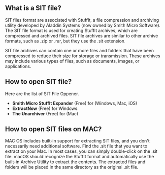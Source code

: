 ## What is a SIT file?

SIT files format are associated with StuffIt, a file compression and archiving utility developed by Aladdin Systems (now owned by Smith Micro Software). The SIT file format is used for creating StuffIt archives, which are compressed and archived files. SIT file archives are similar to other archive formats, such as .zip or .rar, but they use the .sit extension.

SIT file archives can contain one or more files and folders that have been compressed to reduce their size for storage or transmission. These archives may include various types of files, such as documents, images, or applications.

## How to open SIT file?

Here are the list of SIT File Oppener.

- **Smith Micro StuffIt Expander** (Free) for (Windows, Mac, iOS)
- **ExtractNow** (Free) for Windows
- **The Unarchiver** (Free) for (Mac)

## How to open SIT files on MAC?

MAC OS includes built-in support for extracting SIT files, and you don't necessarily need additional software. Find the .sit file that you want to extract on your Mac. In most cases, you can simply double-click on the .sit file. macOS should recognize the StuffIt format and automatically use the built-in Archive Utility to extract the contents. The extracted files and folders will be placed in the same directory as the original .sit file.

